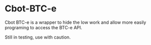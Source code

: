 Cbot-BTC-e
==========

Cbot BTC-e is a wrapper to hide the low work and allow more easily programing to access the BTC-e API.

Still in testing, use with caution.
